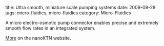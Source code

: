 title: Ultra smooth, miniature scale pumping systems 
date: 2009-08-28
tags: micro-fluidics, micro-fluidics
category: Micro-Fluidics


A micro electro-osmotic pump connector enables precise and extremely smooth flow rates in an integrated system.
<!--break-->
[More](http://newsweaver.co.uk/mntnetwork/e_article001523008.cfm?x=bfWqCvQ,b58dPr8C) on the nanoKTN website.